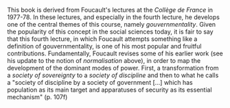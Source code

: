 This book is derived from Foucault's lectures at the _Collège de France_ in
1977-78. In these lectures, and especially in the fourth lecture, he develops
one of the central themes of this course, namely _gouvernmentality_. Given the
popularity of this concept in the social sciences today, it is fair to say that
this fourth lecture, in which Foucault attempts something like a definition of
gouvernmentality, is one of his most popular and fruitful contributions.
Fundamentally, Foucault revises some of his earlier work (see his update to the
notion of _normalisation_ above), in order to map the development of the
dominant modes of power. First, a transformation from a _society of sovereignty_
to a _society of discipline_ and then to what he calls a "society of discipline
by a society of government [...] which has population as its main target and
apparatuses of security as its essential mechanism" (p. 107f)

